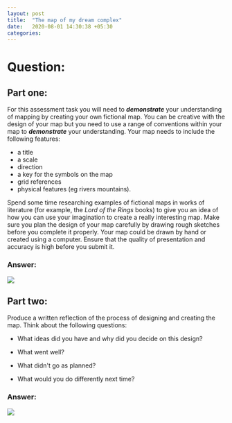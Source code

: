 ```yaml
---
layout: post
title:  "The map of my dream complex"
date:   2020-08-01 14:30:38 +05:30
categories:
---
```

# Question:

## Part one:

For this assessment task you will need to ***demonstrate*** your understanding of mapping by creating your own fictional map. You can be creative with the design of your map but you need to use a range of conventions within your map to ***demonstrate*** your understanding.
Your map needs to include the following features:

- a title
- a scale
- direction
- a key for the symbols on the map
- grid references
- physical features (eg rivers mountains).

Spend some time researching examples of fictional maps in works of literature (for example, the *Lord of the Rings* books) to give you an idea of how you can use your imagination to create a really interesting map. Make sure you plan the design of your map carefully by drawing rough sketches before you complete it properly. Your map could be drawn by hand or created using a computer. Ensure that the quality of presentation and accuracy is high before you submit it.

### Answer:

![]({{site.baseurl}}/assets/map-of-zsat-complex.jpg)

## Part two:

Produce a written reflection of the process of designing and creating the map. Think about the following questions:

- What ideas did you have and why did you decide on this design?

- What went well?

- What didn't go as planned?

- What would you do differently next time?

### Answer:

  ![]({{site.baseurl}}/assets/map-of-zsat-complex-reflection.jpg)

  
